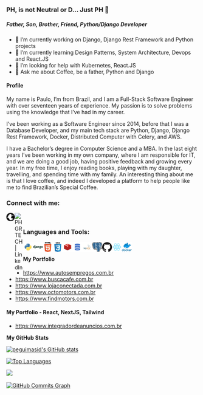 ### PH, is not Neutral or D... Just PH 👋

##### Father, Son, Brother, Friend, Python/Django Developer

- 🔭 I’m currently working on Django, Django Rest Framework and Python projects
- 🌱 I’m currently learning Design Patterns, System Architecture, Devops and React.JS
- 🤔 I’m looking for help with Kubernetes, React.JS
- 💬 Ask me about Coffee, be a father, Python and Django

#### Profile

My name is Paulo, I’m from Brazil, and I am a Full-Stack Software Engineer with over seventeen years of experience. 
My passion is to solve problems using the knowledge that I’ve had in my career. 

I’ve been working as a Software Engineer since 2014, before that I was a Database Developer, and my main tech stack are Python, Django, Django Rest Framework, Docker, Distributed Computer with Celery, and AWS.

I have a Bachelor’s degree in Computer Science and a MBA. In the last eight years I’ve been working in my own company, where I am responsible for IT, and we are doing a good job, having positive feedback and growing every year. 
In my free time, I enjoy reading books, playing with my daughter, travelling, and spending time with my family. An interesting thing about me is that I love coffee, and indeed I developed a platform to help people like me to find Brazilian’s Special Coffee.


### Connect with me:

[<img align="left" alt="PHGR TECH" width="22px" src="https://raw.githubusercontent.com/iconic/open-iconic/master/svg/globe.svg" />][website]
[<img align="left" alt="PHGR TECH | LinkedIn" width="22px" src="https://cdn.jsdelivr.net/npm/simple-icons@v3/icons/linkedin.svg" />][linkedin]

<br />

### Languages and Tools:

<img align="left" alt="python" width="26px" src="https://raw.githubusercontent.com/github/explore/78df643247d429f6cc873026c0622819ad797942/topics/python/python.png" />
<img align="left" alt="django" width="26px" src="https://raw.githubusercontent.com/github/explore/78df643247d429f6cc873026c0622819ad797942/topics/django/django.png" />
<img align="left" alt="HTML5" width="26px" src="https://raw.githubusercontent.com/github/explore/80688e429a7d4ef2fca1e82350fe8e3517d3494d/topics/html/html.png" />
<img align="left" alt="CSS3" width="26px" src="https://raw.githubusercontent.com/github/explore/80688e429a7d4ef2fca1e82350fe8e3517d3494d/topics/css/css.png" />
<img align="left" alt="redis" width="26px" src="https://raw.githubusercontent.com/github/explore/80688e429a7d4ef2fca1e82350fe8e3517d3494d/topics/redis/redis.png" />
<img align="left" alt="SQL" width="26px" src="https://raw.githubusercontent.com/github/explore/80688e429a7d4ef2fca1e82350fe8e3517d3494d/topics/sql/sql.png" />
<img align="left" alt="MySQL" width="26px" src="https://raw.githubusercontent.com/github/explore/80688e429a7d4ef2fca1e82350fe8e3517d3494d/topics/mysql/mysql.png" />
<img align="left" alt="PostgreSQL" width="26px" src="https://raw.githubusercontent.com/github/explore/80688e429a7d4ef2fca1e82350fe8e3517d3494d/topics/postgresql/postgresql.png" />
<img align="left" alt="GitHub" width="26px" src="https://raw.githubusercontent.com/github/explore/78df643247d429f6cc873026c0622819ad797942/topics/github/github.png" />
<img align="left" alt="ReactJS" width="26px" src="https://raw.githubusercontent.com/github/explore/78df643247d429f6cc873026c0622819ad797942/topics/react/react.png" />
<img align="left" alt="Docker" width="26px" src="https://raw.githubusercontent.com/github/explore/78df643247d429f6cc873026c0622819ad797942/topics/docker/docker.png" />

<br />

#### My Portfolio ####

- https://www.autosempregos.com.br
- https://www.buscacafe.com.br
- https://www.lojaconectada.com.br
- https://www.octomotors.com.br
- https://www.findmotors.com.br

#### My Portfolio - React, NextJS, Tailwind ####

- https://www.integradordeanuncios.com.br


[website]: https://www.phgr.tech/
[linkedin]: https://www.linkedin.com/in/phsantosjr/


<b>My GitHub Stats</b>

<a href="http://www.github.com/phsantosjr"><img src="https://github-readme-stats.vercel.app/api?username=niltonpimentel02&show_icons=true&hide=&count_private=true&title_color=3382ed&text_color=ffffff&icon_color=3382ed&bg_color=171717&hide_border=true&show_icons=true" alt="peguimasid's GitHub stats" /></a>

<a href="https://github.com/phsantosjr" align="left"><img src="https://github-readme-stats.vercel.app/api/top-langs/?username=niltonpimentel02&layout=compact&title_color=3382ed&text_color=ffffff&icon_color=3382ed&bg_color=171717&hide_border=true&locale=en&custom_title=Top%20%Languages" alt="Top Languages" /></a>

<a href="http://www.github.com/phsantosjr"><img src="https://github-readme-streak-stats.herokuapp.com/?user=niltonpimentel02&stroke=ffffff&background=171717&ring=3382ed&fire=3382ed&currStreakNum=ffffff&currStreakLabel=3382ed&sideNums=ffffff&sideLabels=ffffff&dates=ffffff&hide_border=true" /></a>

<a href="http://www.github.com/phsantosjr"><img src="https://activity-graph.herokuapp.com/graph?username=niltonpimentel02&bg_color=171717&color=ffffff&line=3382ed&point=ffffff&area_color=171717&area=true&hide_border=true&custom_title=GitHub%20Commits%20Graph" alt="GitHub Commits Graph" /></a>
